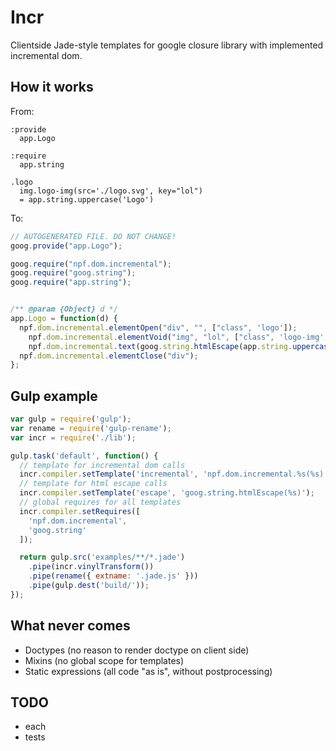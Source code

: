 # Incr
Clientside Jade-style templates for google closure library with implemented incremental dom.

## How it works
From:
```jade
:provide
  app.Logo

:require
  app.string

.logo
  img.logo-img(src='./logo.svg', key="lol")
  = app.string.uppercase('Logo')
```

To:
```javascript
// AUTOGENERATED FILE. DO NOT CHANGE!
goog.provide("app.Logo");

goog.require("npf.dom.incremental");
goog.require("goog.string");
goog.require("app.string");


/** @param {Object} d */
app.Logo = function(d) {
  npf.dom.incremental.elementOpen("div", "", ["class", 'logo']);
    npf.dom.incremental.elementVoid("img", "lol", ["class", 'logo-img', "src", './logo.svg', "key", "lol"]);
    npf.dom.incremental.text(goog.string.htmlEscape(app.string.uppercase('Logo')));
  npf.dom.incremental.elementClose("div");
};

```

## Gulp example
```javascript
var gulp = require('gulp');
var rename = require('gulp-rename');
var incr = require('./lib');

gulp.task('default', function() {
  // template for incremental dom calls
  incr.compiler.setTemplate('incremental', 'npf.dom.incremental.%s(%s)');
  // template for html escape calls
  incr.compiler.setTemplate('escape', 'goog.string.htmlEscape(%s)');
  // global requires for all templates
  incr.compiler.setRequires([
    'npf.dom.incremental',
    'goog.string'
  ]);

  return gulp.src('examples/**/*.jade')
    .pipe(incr.vinylTransform())
    .pipe(rename({ extname: '.jade.js' }))
    .pipe(gulp.dest('build/'));
});

```

## What never comes
- Doctypes (no reason to render doctype on client side)
- Mixins (no global scope for templates)
- Static expressions (all code "as is", without postprocessing)

## TODO
- each
- tests